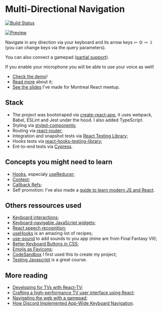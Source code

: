 # Multi-Directional Navigation

[![Build Status](https://travis-ci.com/sylvhama/multi-directional-navigation.svg?branch=master)](https://travis-ci.com/sylvhama/multi-directional-navigation)

<a href="https://multi-directional-navigation.netlify.app"><img alt="Preview" src="https://i.imgur.com/Y3r0vT7.gif" /></a>

Navigate in any direction via your keyboard and its arrow keys ⇦ ⇧ ⇨ ⇩ (you can change keys via the query parameters).

You can also connect a gamepad ([partial support](https://github.com/sylvhama/multi-directional-navigation/issues/7)).

If you enable your microphone you will be able to use your voice as well!

- [Check the demo](https://multi-directional-navigation.netlify.app/)!
- [Read more](https://dev.to/sylvhama/multi-directional-navigation-31k2) about it;
- [See the slides](https://github.com/sylvhama/bringing-the-www-to-the-aaa) I've made for Montreal React meetup.

## Stack

- The project was bootstraped via [create-react-app](https://create-react-app.dev/), it uses webpack, Babel, ESLint and Jest under the hood. I also added TypeScript.
- Styling via [styled-components](https://styled-components.com/);
- Routing via [react-router](https://reacttraining.com/react-router/web/);
- Integration and snapshot tests via [React Testing Library](https://testing-library.com/docs/react-testing-library/intro);
- Hooks tests via [react-hooks-testing-library](https://react-hooks-testing-library.com/);
- Ent-to-end tests via [Cypress](https://www.cypress.io/).

## Concepts you might need to learn

- [Hooks](https://reactjs.org/docs/hooks-intro.html), especialy [useReducer](https://reactjs.org/docs/hooks-reference.html#usereducer);
- [Context](https://reactjs.org/docs/context.html);
- [Callback Refs](https://reactjs.org/docs/refs-and-the-dom.html#callback-refs);
- Self promotion: I've also made a [guide to learn modern JS and React](https://github.com/sylvhama/modern-js).

## Others ressources used

- [Keyboard interactions](https://docs.microsoft.com/en-us/windows/uwp/design/input/keyboard-interactions);
- [Keyboard-navigable JavaScript widgets](https://developer.mozilla.org/en-US/docs/Web/Accessibility/Keyboard-navigable_JavaScript_widgets);
- [React speech recognition](https://github.com/JamesBrill/react-speech-recognition);
- [useHooks](https://usehooks.com/) is an amazing list of recipes;
- [use-sound](https://github.com/joshwcomeau/use-sound) to add sounds to you app (mine are from Final Fantasy VII);
- [Better Keyboard Buttons in CSS](https://shkspr.mobi/blog/2020/05/better-keyboard-buttons-in-html/);
- [Emojis as Favicons](https://css-tricks.com/emojis-as-favicons/);
- [CodeSandbox](https://codesandbox.io/) I first used this to create my project;
- [Testing Javascript](https://testingjavascript.com/) is a great course.

## More reading

- [Developing for TVs with React-TV](https://medium.com/@raphamorim/developing-for-tvs-with-react-tv-b5b5204964ef);
- [Crafting a high-performance TV user interface using React](https://netflixtechblog.com/crafting-a-high-performance-tv-user-interface-using-react-3350e5a6ad3b);
- [Navigating the web with a gamepad](https://www.voorhoede.nl/en/blog/navigating-the-web-with-a-gamepad/);
- [How Discord Implemented App-Wide Keyboard Navigation](https://discord.com/blog/how-discord-implemented-app-wide-keyboard-navigation).
